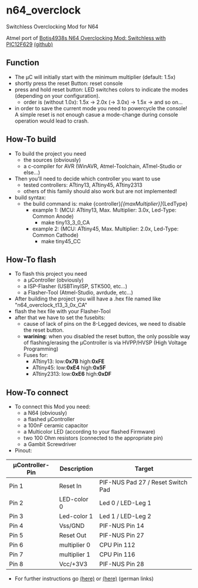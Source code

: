 # n64_overclock
Switchless Overclocking Mod for N64

Atmel port of [Botis4938s N64 Overclocking Mod: Switchless with PIC12F629](https://circuit-board.de/forum/index.php/Thread/15739-Nintendo-64-Overclock-schalterlos-mit-PIC12F629/) [(github)](https://github.com/borti4938/Switchless-Mods/tree/master/N64/Overclock) 

## Function
- The µC will initially start with the minimum multiplier (default: 1.5x)
- shortly press the reset Button: reset console
- press and hold reset button: LED switches colors to indicate the modes (depending on your configuration).
  - order is (without 1.0x): 1.5x -> 2.0x (-> 3.0x) -> 1.5x -> and so on...
- in order to save the current mode you need to powercycle the console! A simple reset is not enough casue a mode-change during console operation would lead to crash.

## How-To build

- To build the project you need
  - the sources (obviously)
  - a c-compiler for AVR (WinAVR, Atmel-Toolchain, ATmel-Studio or else...)
- Then you'll need to decide which controller you want to use
  - tested controllers: ATtiny13, ATtiny45, ATtiny2313
  - others of this family should also work but are not implemented!
- build syntax:
  - the build command is: make {controller}_[{maxMultiplier}]_{LedType}
    - example 1: (MCU: ATtiny13, Max. Multiplier: 3.0x, Led-Type: Common Anode)
      - make tiny13_3_0_CA
    - example 2: (MCU: ATtiny45, Max. Multiplier: 2.0x, Led-Type: Common Cathode)
      - make tiny45_CC

## How-To flash
- To flash this project you need
  - a µController (obviously)
  - a ISP-Flasher (USBTinyISP, STK500, etc...)
  - a Flasher-Tool (Atmel-Studio, avrdude, etc...)
- After building the project you will have a .hex file named like "n64_overclock_t13_3_0x_CA"
- flash the hex file with your Flasher-Tool
- after that we have to set the fusebits:
  - cause of lack of pins on the 8-Legged devices, we need to disable the reset button.
  - **warining**: when you disabled the reset button, the only possible way of flashing/erasing the µController is via HVPP/HVSP (High Voltage Programming)
  - Fuses for:
    - ATtiny13:   low:**0x7B** high:**0xFE**
    - ATtiny45:   low:**0xE4** high:**0x5F**
    - ATtiny2313: low:**0xE6** high:**0xDF**
## How-To connect
- To connect this Mod you need:
  - a N64 (obviously)
  - a flashed µController
  - a 100nF ceramic capacitor
  - a Multicolor LED (according to your flashed Firmware)
  - two 100 Ohm resistors (connected to the appropriate pin)
  - a Gambit Screwdriver
- Pinout:

| µController-Pin   | Description  | Target                            |
| ----------------- | -----------  | --------------------------------- |
| Pin 1             | Reset In     | PIF-NUS Pad 27 / Reset Switch Pad |
| Pin 2             | LED-color 0  | Led 0 / LED-Leg 1                 |
| Pin 3             | Led-color 1  | Led 1 / LED-Leg 2                 |
| Pin 4             | Vss/GND      | PIF-NUS Pin 14                    |
| Pin 5             | Reset Out    | PIF-NUS Pin 27                    |
| Pin 6             | multiplier 0 | CPU Pin 112                       |
| Pin 7             | multiplier 1 | CPU Pin 116                       |
| Pin 8             | Vcc/+3V3     | PIF-NUS Pin 28                    |

- For further instructions go [(here)](https://circuit-board.de/forum/index.php/Thread/15739-Nintendo-64-Overclock-schalterlos-mit-PIC12F629/) or [(here)](https://circuit-board.de/forum/index.php/Thread/5657-Nintendo-64-Overclock-L%C3%BCfter-Mod/) (german links)
